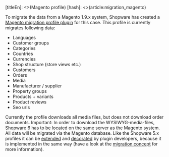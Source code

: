[titleEn]: <>(Magento profile)
[hash]: <>(article:migration_magento)

To migrate the data from a Magento 1.9.x system, Shopware has created a [Magento migration profile plugin](https://github.com/shopwareLabs/SwagMigrationMagento) for this case.
This profile is currently migrates following data:
* Languages
* Customer groups
* Categories
* Countries
* Currencies
* Shop structure (store views etc.)
* Customers
* Orders
* Media
* Manufacturer / supplier
* Property groups
* Products + variants
* Product reviews
* Seo urls

Currently the profile downloads all media files, but does not download order documents.
Important: In order to download the WYSIWYG-media-files, Shopware 6 has to be located on the same server as the Magento system.
All data will be migrated via the Magento database. Like the Shopware 5.x profiles it can be [extended](./../../../4-how-to/520-extend-shopware-migration-profile.md)
and [decorated](./../../../4-how-to/550-decorate-shopware-migration-converter.md) by plugin developers, because it is
implemented in the same way (have a look at the [migration concept](./010-introduction.md) for more information).
